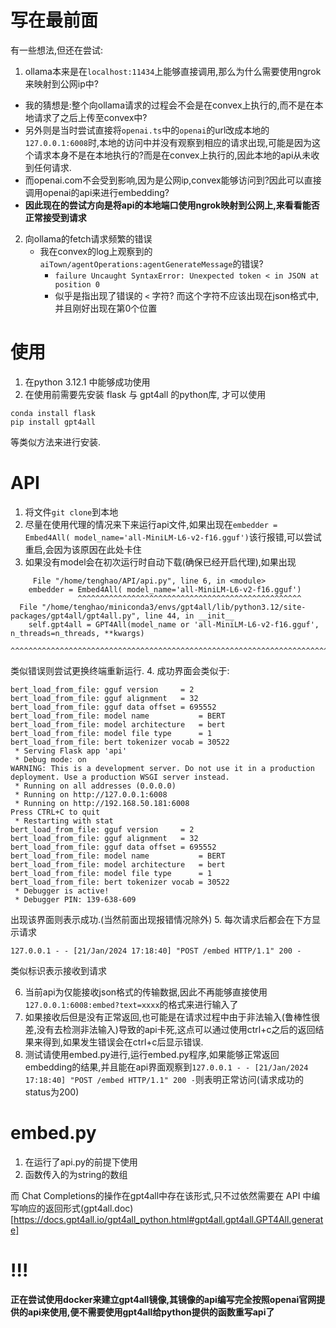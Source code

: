 # 写在最前面
有一些想法,但还在尝试:
1. ollama本来是在`localhost:11434`上能够直接调用,那么为什么需要使用ngrok来映射到公网ip中?
  - 我的猜想是:整个向ollama请求的过程会不会是在convex上执行的,而不是在本地请求了之后上传至convex中?
  - 另外则是当时尝试直接将`openai.ts`中的`openai`的url改成本地的`127.0.0.1:6008`时,本地的访问中并没有观察到相应的请求出现,可能是因为这个请求本身不是在本地执行的?而是在convex上执行的,因此本地的api从未收到任何请求.
  - 而openai.com不会受到影响,因为是公网ip,convex能够访问到?因此可以直接调用openai的api来进行embedding?
  - **因此现在的尝试方向是将api的本地端口使用ngrok映射到公网上,来看看能否正常接受到请求**
2. 向ollama的fetch请求频繁的错误
   - 我在convex的log上观察到的`aiTown/agentOperations:agentGenerateMessage`的错误?
     - `failure Uncaught SyntaxError: Unexpected token < in JSON at position 0`
     - 似乎是指出现了错误的 `<` 字符? 而这个字符不应该出现在json格式中,并且刚好出现在第0个位置

# 使用
1. 在python 3.12.1 中能够成功使用
2. 在使用前需要先安装 flask 与 gpt4all 的python库, 才可以使用
```
conda install flask
pip install gpt4all
```
等类似方法来进行安装.

# API
1. 将文件`git clone`到本地
2. 尽量在使用代理的情况来下来运行api文件,如果出现在`embedder = Embed4All( model_name='all-MiniLM-L6-v2-f16.gguf')`该行报错,可以尝试重启,会因为该原因在此处卡住
3. 如果没有model会在初次运行时自动下载(确保已经开启代理),如果出现
```
     File "/home/tenghao/API/api.py", line 6, in <module>
    embedder = Embed4All( model_name='all-MiniLM-L6-v2-f16.gguf')
               ^^^^^^^^^^^^^^^^^^^^^^^^^^^^^^^^^^^^^^^^^^^^^^^^^^
  File "/home/tenghao/miniconda3/envs/gpt4all/lib/python3.12/site-packages/gpt4all/gpt4all.py", line 44, in __init__
    self.gpt4all = GPT4All(model_name or 'all-MiniLM-L6-v2-f16.gguf', n_threads=n_threads, **kwargs)
                   ^^^^^^^^^^^^^^^^^^^^^^^^^^^^^^^^^^^^^^^^^^^^^^^^^^^^^^^^^^^^^^^^^^^^^^^^^^^^^^^^^
```
类似错误则尝试更换终端重新运行.
4. 成功界面会类似于:
```
bert_load_from_file: gguf version     = 2
bert_load_from_file: gguf alignment   = 32
bert_load_from_file: gguf data offset = 695552
bert_load_from_file: model name           = BERT
bert_load_from_file: model architecture   = bert
bert_load_from_file: model file type      = 1
bert_load_from_file: bert tokenizer vocab = 30522
 * Serving Flask app 'api'
 * Debug mode: on
WARNING: This is a development server. Do not use it in a production deployment. Use a production WSGI server instead.
 * Running on all addresses (0.0.0.0)
 * Running on http://127.0.0.1:6008
 * Running on http://192.168.50.181:6008
Press CTRL+C to quit
 * Restarting with stat
bert_load_from_file: gguf version     = 2
bert_load_from_file: gguf alignment   = 32
bert_load_from_file: gguf data offset = 695552
bert_load_from_file: model name           = BERT
bert_load_from_file: model architecture   = bert
bert_load_from_file: model file type      = 1
bert_load_from_file: bert tokenizer vocab = 30522
 * Debugger is active!
 * Debugger PIN: 139-638-609
```
出现该界面则表示成功.(当然前面出现报错情况除外)
5. 每次请求后都会在下方显示请求
```
127.0.0.1 - - [21/Jan/2024 17:18:40] "POST /embed HTTP/1.1" 200 -
```
类似标识表示接收到请求

6. 当前api为仅能接收json格式的传输数据,因此不再能够直接使用`127.0.0.1:6008:embed?text=xxxx`的格式来进行输入了
7. 如果接收后但是没有正常返回,也可能是在请求过程中由于非法输入(鲁棒性很差,没有去检测非法输入)导致的api卡死,这点可以通过使用ctrl+c之后的返回结果来得到,如果发生错误会在ctrl+c后显示错误.
8. 测试请使用embed.py进行,运行embed.py程序,如果能够正常返回embedding的结果,并且能在api界面观察到`127.0.0.1 - - [21/Jan/2024 17:18:40] "POST /embed HTTP/1.1" 200 -`则表明正常访问(请求成功的status为200)

# embed.py
1. 在运行了api.py的前提下使用
2. 函数传入的为string的数组

而 Chat Completions的操作在gpt4all中存在该形式,只不过依然需要在 API 中编写响应的返回形式(gpt4all.doc)[https://docs.gpt4all.io/gpt4all_python.html#gpt4all.gpt4all.GPT4All.generate]

# !!!
**正在尝试使用docker来建立gpt4all镜像,其镜像的api编写完全按照openai官网提供的api来使用,便不需要使用gpt4all给python提供的函数重写api了**
